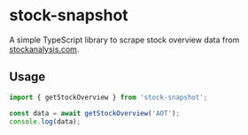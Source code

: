# stock-snapshot

A simple TypeScript library to scrape stock overview data from [stockanalysis.com](https://stockanalysis.com).

## Usage

```ts
import { getStockOverview } from 'stock-snapshot';

const data = await getStockOverview('AOT');
console.log(data);
```
